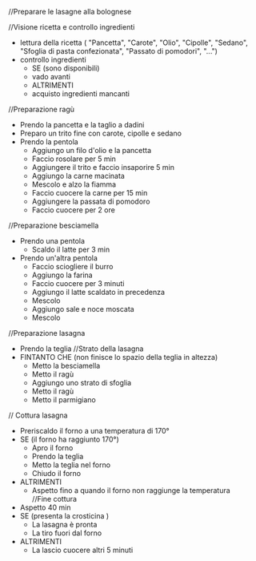 //Preparare le lasagne alla bolognese

//Visione ricetta e controllo ingredienti
- lettura della ricetta  ( "Pancetta", "Carote", "Olio", "Cipolle", "Sedano", "Sfoglia di pasta confezionata", "Passato di pomodori", "...")
- controllo ingredienti
  - SE (sono disponibili)
   - vado avanti
  - ALTRIMENTI
   - acquisto ingredienti mancanti


//Preparazione ragù
- Prendo la pancetta e la taglio a dadini
- Preparo un trito fine con carote, cipolle e sedano
- Prendo la pentola 
  - Aggiungo un filo d'olio e la pancetta 
  - Faccio rosolare per 5 min
  - Aggiungere il trito e faccio insaporire 5 min
  - Aggiungo la carne macinata 
  - Mescolo e alzo la fiamma
  - Faccio cuocere la carne per 15 min
  - Aggiungere la passata di pomodoro
  - Faccio cuocere per 2 ore

//Preparazione besciamella
- Prendo una pentola
  - Scaldo il latte per 3 min
- Prendo un'altra pentola
  - Faccio sciogliere il burro
  - Aggiungo la farina
  - Faccio cuocere per 3 minuti
  - Aggiungo il latte scaldato in precedenza
  - Mescolo
  - Aggiungo sale e noce moscata
  - Mescolo


//Preparazione lasagna
- Prendo la teglia
//Strato della lasagna 
- FINTANTO CHE (non finisce lo spazio della teglia in altezza) 
  - Metto la besciamella
  - Metto il ragù 
  - Aggiungo uno strato di sfoglia
  - Metto il ragù
  - Metto il parmigiano


// Cottura lasagna
- Preriscaldo il forno a una temperatura di 170°
- SE (il forno ha raggiunto 170°)
  - Apro il forno
  - Prendo la teglia
  - Metto la teglia nel forno 
  - Chiudo il forno
- ALTRIMENTI
  - Aspetto fino a quando il forno non raggiunge la temperatura  
//Fine cottura
- Aspetto 40 min
- SE (presenta la crosticina )
  - La lasagna è pronta
  - La tiro fuori dal forno
- ALTRIMENTI 
  - La lascio cuocere altri 5 minuti
    
